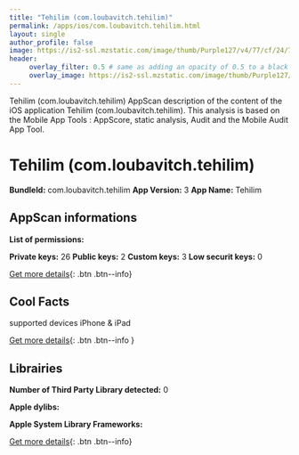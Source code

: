 ```yaml
---
title: "Tehilim (com.loubavitch.tehilim)"
permalink: /apps/ios/com.loubavitch.tehilim.html
layout: single
author_profile: false
image: https://is2-ssl.mzstatic.com/image/thumb/Purple127/v4/77/cf/24/77cf24d0-2259-1c6e-33ab-61c82e6960a4/mzl.indntgah.png/512x512bb.jpg
header: 
     overlay_filter: 0.5 # same as adding an opacity of 0.5 to a black background
     overlay_image: https://is2-ssl.mzstatic.com/image/thumb/Purple127/v4/77/cf/24/77cf24d0-2259-1c6e-33ab-61c82e6960a4/mzl.indntgah.png/512x512bb.jpg
---
```

Tehilim (com.loubavitch.tehilim) AppScan description of the content of the iOS application Tehilim (com.loubavitch.tehilim). This analysis is based on the Mobile App Tools : AppScore, static analysis, Audit and the Mobile Audit App Tool.

# Tehilim (com.loubavitch.tehilim)

**BundleId:** com.loubavitch.tehilim
**App Version:** 3
**App Name:** Tehilim


## AppScan informations 

**List of permissions:** 
  
  
**Private keys:** 26
**Public keys:** 2
**Custom keys:** 3
**Low securit keys:** 0
  
[Get more details](/pricing.html){: .btn .btn--info}

## Cool Facts

supported devices iPhone & iPad
  
[Get more details](/pricing.html){: .btn .btn--info }

## Librairies 
**Number of Third Party Library detected:** 0


**Apple dylibs:**


**Apple System Library Frameworks:**


  
[Get more details](/pricing.html){: .btn .btn--info}

